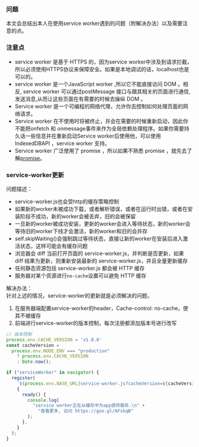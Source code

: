 ### 问题

本文会总结出本人在使用service worker遇到的问题（附解决办法）以及需要注意的点。

### 注意点
* service worker 是基于 HTTPS 的，因为service worker中涉及到请求拦截，所以必须使用HTTPS协议来保障安全。如果是本地调试的话，localhost也是可以的。
* service worker 是一个JavaScript worker ,所以它不能直接访问 DOM 。相反, service worker 可以通过postMessage 接口与跟其相关的页面进行通信,发送消息,从而让这些页面在有需要的时候去操纵 DOM 。
* Service worker 是一个可编程的网络代理，允许你去控制如何处理页面的网络请求。
* Service worker 在不使用时将被终止，并会在需要的时候重新启动，因此你不能把onfetch 和 onmessage事件来作为全局依赖处理程序。如果你需要持久话一些信息并在重新启动Service worker后使用他，可以使用 IndexedDBAPI ，service worker 支持。
* Service worker 广泛使用了 promise ，所以如果不熟悉 promise ，就先去了解[promise](https://es6.ruanyifeng.com/#docs/promise)。


### service-worker更新
问题描述：<br>
* service-worker.js也会受http的缓存策略控制
* 如果新的worker未被成功下载，或者解析错误，或者在运行时出错，或者在安装阶段不成功，新的worker会被丢弃，旧的会被保留
* 一旦新的worker被成功安装，更新的worker会进入等待状态，新的worker会等待旧的worker下线才会激活，新的worker和旧的会并存
* self.skipWaiting()会强制跳过等待状态，直接让新的worker在安装后进入激活状态，这样可能会有缓存问题
* 浏览器会 diff 当前打开页面的 service-worker.js，并判断是否更新，如果 diff 结果为更新，则重新安装最新的 service-worker.js，并且全量更新缓存
* 任何静态资源包括 service-worker.js 都会被 HTTP 缓存
* 服务器对某个资源进行`no-cache`设置可以避免 HTTP 缓存


解决办法：<br>
针对上述的情况，service-worker的更新就是必须解决的问题。
1. 在服务器端配置service-worker的header，Cache-control: no-cache，使其不被缓存
2. 前端进行service-worker的版本控制，每次注册都添加版本号进行改写

```javascript
// 版本控制
process.env.CACHE_VERSION = 'v1.0.0'
const cacheVersion =
  process.env.NODE_ENV === "production"
    ? process.env.CACHE_VERSION
    : Date.now();

if ("serviceWorker" in navigator) {
  register(
    `${process.env.BASE_URL}service-worker.js?cacheVersion=${cacheVersion}`,
    {
      ready() {
        console.log(
          "service worker正在从缓存中为app提供服务.\n" +
            "查看更多, 访问 https://goo.gl/AFskqB"
        );
      },
    }
  );
}
```

